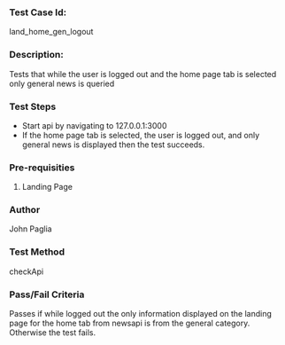 ### Test Case Id: 
land_home_gen_logout

### Description:
Tests that while the user is logged out and the home page tab is selected only general news is queried

### Test Steps
- Start api by navigating to 127.0.0.1:3000
- If the home page tab is selected, the user is logged out, and only general news is displayed then the test succeeds. 

### Pre-requisities
1. Landing Page

### Author
John Paglia

### Test Method
checkApi

### Pass/Fail Criteria
Passes if while logged out the only information displayed on the landing
page for the home tab from newsapi is from the general category. Otherwise the test fails.